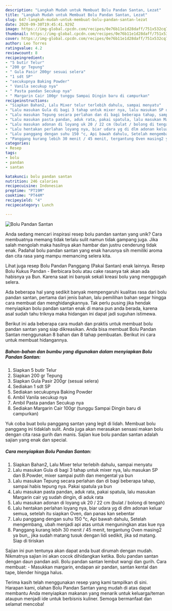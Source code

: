 ```yaml
---
description: "Langkah Mudah untuk Membuat Bolu Pandan Santan, Lezat"
title: "Langkah Mudah untuk Membuat Bolu Pandan Santan, Lezat"
slug: 647-langkah-mudah-untuk-membuat-bolu-pandan-santan-lezat
date: 2020-09-30T19:45:41.929Z
image: https://img-global.cpcdn.com/recipes/0e76b11e1d28daff/751x532cq70/bolu-pandan-santan-foto-resep-utama.jpg
thumbnail: https://img-global.cpcdn.com/recipes/0e76b11e1d28daff/751x532cq70/bolu-pandan-santan-foto-resep-utama.jpg
cover: https://img-global.cpcdn.com/recipes/0e76b11e1d28daff/751x532cq70/bolu-pandan-santan-foto-resep-utama.jpg
author: Leo Torres
ratingvalue: 4.2
reviewcount: 8
recipeingredient:
- "5 butir Telur"
- "200 gr Tepung"
- " Gula Pasir 200gr sesuai selera"
- "1 sdt SP"
- "secukupnya Baking Powder"
- " Vanila secukup nya"
- " Pasta pandan Secukup nya"
- " Margarin Cair 100gr tunggu Sampai Dingin baru di campurkan"
recipeinstructions:
- "Siapkan Bahan2, Lalu Mixer telur terlebih dahulu, sampai menyatu"
- "Lalu masukan Gula di bagi 3 tahap untuk mixer nya, lalu masukan SP dan B.Powder, mixer sampai putih dan mengental ya bun"
- "Lalu masukan Tepung secara perlahan dan di bagi beberapa tahap, sampai habis tepung nya. Pakai spatula ya bun"
- "Lalu masukan pasta pandan, aduk rata, pakai spatula, lalu masukan Margarin cair yg sudah dingin, di aduk rata"
- "Lalu masukan adonan di loyang uk 20 / 22 cm (bulat / bolong di tengah)"
- "Lalu hentakan perlahan loyang nya, biar udara yg di dlm adonan keluar semua, setelah itu siapkan Oven, dan panas kan sebentar"
- "Lalu panggang dengan suhu 150 °c, Api bawah dahulu, Setelah mengembang, ubah menjadi api atas untuk menguningkan atas kue nya"
- "Panggang kurang lebih 30 menit / 45 menit, tergantung Oven masing2 ya bun,, jika sudah matang tusuk dengan lidi sedikit, jika sd matang. Siap di tiriskan"
categories:
- Resep
tags:
- bolu
- pandan
- santan

katakunci: bolu pandan santan 
nutrition: 246 calories
recipecuisine: Indonesian
preptime: "PT19M"
cooktime: "PT44M"
recipeyield: "4"
recipecategory: Lunch

---
```



![Bolu Pandan Santan](https://img-global.cpcdn.com/recipes/0e76b11e1d28daff/751x532cq70/bolu-pandan-santan-foto-resep-utama.jpg)

Anda sedang mencari inspirasi resep bolu pandan santan yang unik? Cara membuatnya memang tidak terlalu sulit namun tidak gampang juga. Jika salah mengolah maka hasilnya akan hambar dan justru cenderung tidak enak. Padahal bolu pandan santan yang enak harusnya sih memiliki aroma dan cita rasa yang mampu memancing selera kita.

Lihat juga resep Bolu Pandan Panggang (Pakai Santan) enak lainnya. Resep Bolu Kukus Pandan - Berbicara bolu atau cake rasanya tak akan ada habisnya ya Bun. Karena saat ini banyak sekali kreasi bolu yang menggugah selera.

Ada beberapa hal yang sedikit banyak mempengaruhi kualitas rasa dari bolu pandan santan, pertama dari jenis bahan, lalu pemilihan bahan segar hingga cara membuat dan menghidangkannya. Tak perlu pusing jika hendak menyiapkan bolu pandan santan enak di mana pun anda berada, karena asal sudah tahu triknya maka hidangan ini dapat jadi suguhan istimewa.


Berikut ini ada beberapa cara mudah dan praktis untuk membuat bolu pandan santan yang siap dikreasikan. Anda bisa membuat Bolu Pandan Santan menggunakan 8 bahan dan 8 tahap pembuatan. Berikut ini cara untuk membuat hidangannya.

<!--inarticleads1-->

##### Bahan-bahan dan bumbu yang digunakan dalam menyiapkan Bolu Pandan Santan:

1. Siapkan 5 butir Telur
1. Siapkan 200 gr Tepung
1. Siapkan  Gula Pasir 200gr (sesuai selera)
1. Sediakan 1 sdt SP
1. Sediakan secukupnya Baking Powder
1. Ambil  Vanila secukup nya
1. Ambil  Pasta pandan Secukup nya
1. Sediakan  Margarin Cair 100gr (tunggu Sampai Dingin baru di campurkan)


Yuk coba buat bolu panggang santan yang legit di lidah. Membuat bolu panggang ini tidaklah sulit. Anda juga akan merasakan sensasi makan bolu dengan cita rasa gurih dan manis. Sajian kue bolu pandan santan adalah sajian yang enak dan special. 

<!--inarticleads2-->

##### Cara menyiapkan Bolu Pandan Santan:

1. Siapkan Bahan2, Lalu Mixer telur terlebih dahulu, sampai menyatu
1. Lalu masukan Gula di bagi 3 tahap untuk mixer nya, lalu masukan SP dan B.Powder, mixer sampai putih dan mengental ya bun
1. Lalu masukan Tepung secara perlahan dan di bagi beberapa tahap, sampai habis tepung nya. Pakai spatula ya bun
1. Lalu masukan pasta pandan, aduk rata, pakai spatula, lalu masukan Margarin cair yg sudah dingin, di aduk rata
1. Lalu masukan adonan di loyang uk 20 / 22 cm (bulat / bolong di tengah)
1. Lalu hentakan perlahan loyang nya, biar udara yg di dlm adonan keluar semua, setelah itu siapkan Oven, dan panas kan sebentar
1. Lalu panggang dengan suhu 150 °c, Api bawah dahulu, Setelah mengembang, ubah menjadi api atas untuk menguningkan atas kue nya
1. Panggang kurang lebih 30 menit / 45 menit, tergantung Oven masing2 ya bun,, jika sudah matang tusuk dengan lidi sedikit, jika sd matang. Siap di tiriskan


Sajian ini pun tentunya akan dapat anda buat dirumah dengan mudah. Nikmatnya sajian ini akan cocok dihidangkan ketika. Bolu pandan santan dengan daun pandan asli. Bolu pandan santan lembut wangi dan gurih. Cara membuat: - Masukkan margarin, endapan air pandan, santan kental dan tape, blender hingga halus. 

Terima kasih telah menggunakan resep yang kami tampilkan di sini. Harapan kami, olahan Bolu Pandan Santan yang mudah di atas dapat membantu Anda menyiapkan makanan yang menarik untuk keluarga/teman ataupun menjadi ide untuk berbisnis kuliner. Semoga bermanfaat dan selamat mencoba!
